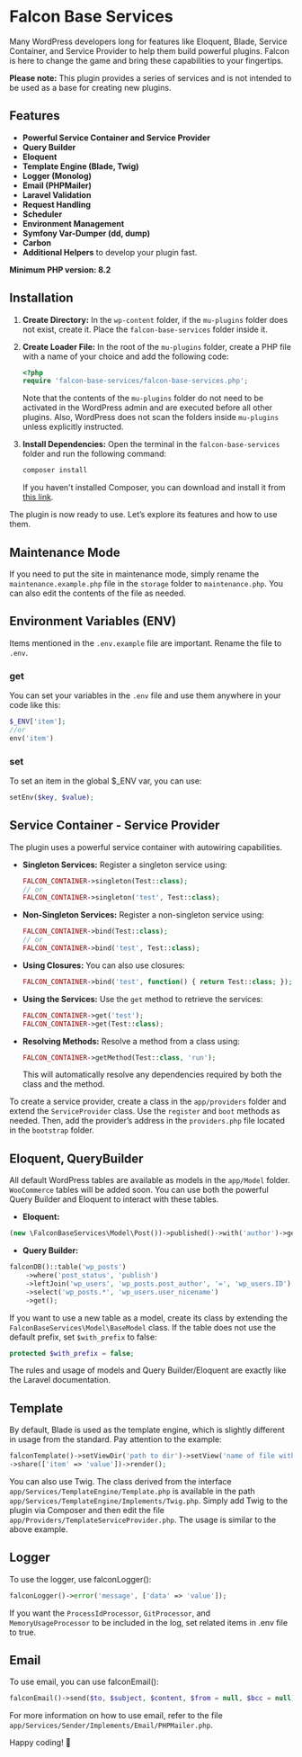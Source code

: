 # Falcon Base Services

Many WordPress developers long for features like Eloquent, Blade, Service Container, and Service Provider to help them build powerful plugins. Falcon is here to change the game and bring these capabilities to your fingertips.

**Please note:** This plugin provides a series of services and is not intended to be used as a base for creating new plugins.

## Features
- **Powerful Service Container and Service Provider**
- **Query Builder**
- **Eloquent**
- **Template Engine (Blade, Twig)**
- **Logger (Monolog)**
- **Email (PHPMailer)**
- **Laravel Validation**
- **Request Handling**
- **Scheduler**
- **Environment Management**
- **Symfony Var-Dumper (dd, dump)**
- **Carbon**
- **Additional Helpers** to develop your plugin fast.

**Minimum PHP version: 8.2**

## Installation

1. **Create Directory:** In the `wp-content` folder, if the `mu-plugins` folder does not exist, create it. Place the `falcon-base-services` folder inside it.
2. **Create Loader File:** In the root of the `mu-plugins` folder, create a PHP file with a name of your choice and add the following code:
    ```php
    <?php
    require 'falcon-base-services/falcon-base-services.php';
    ```
   Note that the contents of the `mu-plugins` folder do not need to be activated in the WordPress admin and are executed before all other plugins. Also, WordPress does not scan the folders inside `mu-plugins` unless explicitly instructed.

3. **Install Dependencies:** Open the terminal in the `falcon-base-services` folder and run the following command:
    ```sh
    composer install
    ```
   If you haven't installed Composer, you can download and install it from [this link](https://getcomposer.org/).

The plugin is now ready to use. Let’s explore its features and how to use them.

## Maintenance Mode
If you need to put the site in maintenance mode, simply rename the `maintenance.example.php` file in the `storage` folder to `maintenance.php`. You can also edit the contents of the file as needed.

## Environment Variables (ENV)
Items mentioned in the `.env.example` file are important. Rename the file to `.env`.
### get
You can set your variables in the `.env` file and use them anywhere in your code like this:
```php
$_ENV['item'];
//or
env('item')
```
### set
To set an item in the global $_ENV var, you can use:
~~~php
setEnv($key, $value);
~~~
## Service Container - Service Provider
The plugin uses a powerful service container with autowiring capabilities.
- **Singleton Services:** Register a singleton service using:
    ```php
    FALCON_CONTAINER->singleton(Test::class);
    // or
    FALCON_CONTAINER->singleton('test', Test::class);
    ```

- **Non-Singleton Services:** Register a non-singleton service using:
    ```php
    FALCON_CONTAINER->bind(Test::class);
    // or
    FALCON_CONTAINER->bind('test', Test::class);
    ```

- **Using Closures:** You can also use closures:
    ```php
    FALCON_CONTAINER->bind('test', function() { return Test::class; });
    ```

- **Using the Services:** Use the `get` method to retrieve the services:
    ```php
    FALCON_CONTAINER->get('test');
    FALCON_CONTAINER->get(Test::class);
    ```

- **Resolving Methods:** Resolve a method from a class using:
    ```php
    FALCON_CONTAINER->getMethod(Test::class, 'run');
    ```
  This will automatically resolve any dependencies required by both the class and the method.

To create a service provider, create a class in the `app/providers` folder and extend the `ServiceProvider` class. Use the `register` and `boot` methods as needed. Then, add the provider’s address in the `providers.php` file located in the `bootstrap` folder.

## Eloquent, QueryBuilder
All default WordPress tables are available as models in the `app/Model` folder. `WooCommerce` tables will be added soon. You can use both the powerful Query Builder and Eloquent to interact with these tables.
- **Eloquent:** <br>
```php
(new \FalconBaseServices\Model\Post())->published()->with('author')->get();
  ```
  
- **Query Builder:** <br>
```php
falconDB()::table('wp_posts')
    ->where('post_status', 'publish')
    ->leftJoin('wp_users', 'wp_posts.post_author', '=', 'wp_users.ID')
    ->select('wp_posts.*', 'wp_users.user_nicename')
    ->get();
```

If you want to use a new table as a model, create its class by extending the `FalconBaseServices\Model\BaseModel` class. If the table does not use the default prefix, set `$with_prefix` to false:
```php
protected $with_prefix = false;
```

The rules and usage of models and Query Builder/Eloquent are exactly like the Laravel documentation.

## Template
By default, Blade is used as the template engine, which is slightly different in usage from the standard. Pay attention to the example:
~~~php
falconTemplate()->setViewDir('path to dir')->setView('name of file without extension')
->share(['item' => 'value'])->render();
~~~
You can also use Twig. The class derived from the interface `app/Services/TemplateEngine/Template.php` is available in the path `app/Services/TemplateEngine/Implements/Twig.php`. Simply add Twig to the plugin via Composer and then edit the file `app/Providers/TemplateServiceProvider.php`.
The usage is similar to the above example.

## Logger
To use the logger, use falconLogger():
~~~php
falconLogger()->error('message', ['data' => 'value']);
~~~
If you want the `ProcessIdProcessor`, `GitProcessor`, and `MemoryUsageProcessor` to be included in the log, set related items in .env file to true.

## Email
To use email, you can use falconEmail():
~~~php
falconEmail()->send($to, $subject, $content, $from = null, $bcc = null);
~~~
For more information on how to use email, refer to the file `app/Services/Sender/Implements/Email/PHPMailer.php`.
<p>Happy coding! 🚀</p>
